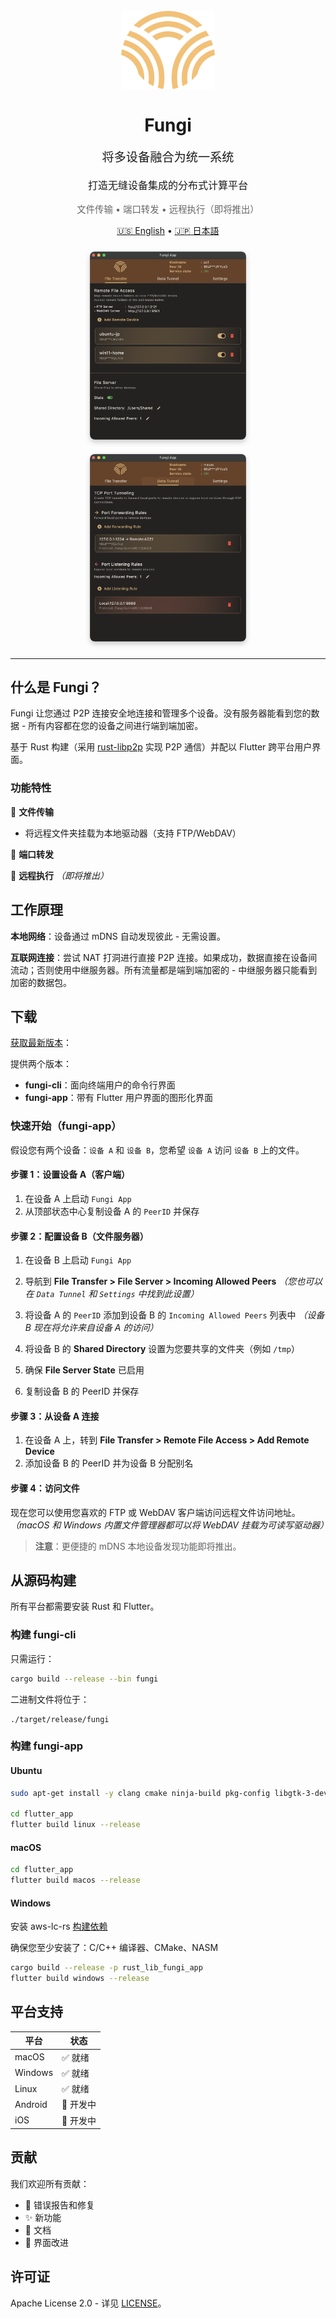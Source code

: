 <h1 align="center">
  <br>
  <a href="https://github.com/enbop/fungi"><img src="https://raw.githubusercontent.com/enbop/fungi/master/assets/FullLogo_Transparent_NoBuffer.png" alt="Fungi logo" title="Fungi logo" width="150"></a>
  <br>
  <br>
  Fungi
  <br>
</h1>

<p align="center" style="font-size: 1.2rem;">将多设备融合为统一系统</p>
<p align="center" style="font-size: 1rem;">打造无缝设备集成的分布式计算平台</p>
<p align="center" style="font-size: 0.9rem; color: #666;">文件传输 • 端口转发 • 远程执行（即将推出）</p>

<p align="center">
  <a href="../README.md">🇺🇸 English</a> •
  <a href="README_ja.md">🇯🇵 日本語</a>
</p>

<div align="center">
  <img src="../assets/fungi-home-file-transfer.png" alt="File Transfer Interface" width="250" style="margin: 10px; border-radius: 8px; box-shadow: 0 4px 8px rgba(0,0,0,0.2);">
  <img src="../assets/fungi-data-tunnel.png" alt="Data Tunnel Interface" width="250" style="margin: 10px; border-radius: 8px; box-shadow: 0 4px 8px rgba(0,0,0,0.2);">
</div>

<hr/>

## 什么是 Fungi？

Fungi 让您通过 P2P 连接安全地连接和管理多个设备。没有服务器能看到您的数据 - 所有内容都在您的设备之间进行端到端加密。

基于 Rust 构建（采用 [rust-libp2p](https://github.com/libp2p/rust-libp2p) 实现 P2P 通信）并配以 Flutter 跨平台用户界面。

### 功能特性

📁 **文件传输**
- 将远程文件夹挂载为本地驱动器（支持 FTP/WebDAV）

🔗 **端口转发** 

🔮 **远程执行** *（即将推出）*

## 工作原理

**本地网络**：设备通过 mDNS 自动发现彼此 - 无需设置。

**互联网连接**：尝试 NAT 打洞进行直接 P2P 连接。如果成功，数据直接在设备间流动；否则使用中继服务器。所有流量都是端到端加密的 - 中继服务器只能看到加密的数据包。

## 下载
[获取最新版本](https://github.com/enbop/fungi/releases)：

提供两个版本：
- **fungi-cli**：面向终端用户的命令行界面
- **fungi-app**：带有 Flutter 用户界面的图形化界面

### 快速开始（fungi-app）

假设您有两个设备：`设备 A` 和 `设备 B`，您希望 `设备 A` 访问 `设备 B` 上的文件。

#### 步骤 1：设置设备 A（客户端）
1. 在设备 A 上启动 `Fungi App`
2. 从顶部状态中心复制设备 A 的 `PeerID` 并保存

#### 步骤 2：配置设备 B（文件服务器）
1. 在设备 B 上启动 `Fungi App`
2. 导航到 **File Transfer > File Server > Incoming Allowed Peers**
   *（您也可以在 `Data Tunnel` 和 `Settings` 中找到此设置）*
3. 将设备 A 的 `PeerID` 添加到设备 B 的 `Incoming Allowed Peers` 列表中
   *（设备 B 现在将允许来自设备 A 的访问）*

4. 将设备 B 的 **Shared Directory** 设置为您要共享的文件夹（例如 `/tmp`）
5. 确保 **File Server State** 已启用
6. 复制设备 B 的 PeerID 并保存

#### 步骤 3：从设备 A 连接
1. 在设备 A 上，转到 **File Transfer > Remote File Access > Add Remote Device**
2. 添加设备 B 的 PeerID 并为设备 B 分配别名

#### 步骤 4：访问文件
现在您可以使用您喜欢的 FTP 或 WebDAV 客户端访问远程文件访问地址。
*（macOS 和 Windows 内置文件管理器都可以将 WebDAV 挂载为可读写驱动器）*

> **注意**：更便捷的 mDNS 本地设备发现功能即将推出。

## 从源码构建

所有平台都需要安装 Rust 和 Flutter。

### 构建 fungi-cli

只需运行：
```bash
cargo build --release --bin fungi
```
二进制文件将位于：
```
./target/release/fungi
```

### 构建 fungi-app

#### Ubuntu
```bash
sudo apt-get install -y clang cmake ninja-build pkg-config libgtk-3-dev

cd flutter_app
flutter build linux --release
```

#### macOS
```bash
cd flutter_app
flutter build macos --release
```

#### Windows

安装 aws-lc-rs [构建依赖](https://aws.github.io/aws-lc-rs/requirements/windows.html)

确保您至少安装了：C/C++ 编译器、CMake、NASM

```bash
cargo build --release -p rust_lib_fungi_app
flutter build windows --release
```

## 平台支持

| 平台 | 状态 |
|----------|--------|
| macOS    | ✅ 就绪 |
| Windows  | ✅ 就绪 |
| Linux    | ✅ 就绪 |
| Android  | 🚧 开发中 |
| iOS      | 🚧 开发中 |

## 贡献

我们欢迎所有贡献：
- 🐛 错误报告和修复
- ✨ 新功能
- 📖 文档
- 🎨 界面改进

## 许可证

Apache License 2.0 - 详见 [LICENSE](../LICENSE)。
